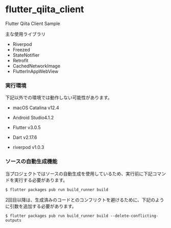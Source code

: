 # flutter_qiita_client

Flutter Qiita Client Sample

主な使用ライブラリ
- Riverpod
- Freezed
- StateNotifier
- Retrofit
- CachedNetworkImage
- FlutterInAppWebView

### 実行環境
下記以外での環境では動作しない可能性があります。

- macOS Catalina v12.4
- Android Studio4.1.2
- Flutter v3.0.5
- Dart v2.17.6

- riverpod v1.0.3

### ソースの自動生成機能
当プロジェクトではソースの自動生成を使用しているため、実行前に下記コマンドを実行する必要があります。

```shell script
$ flutter packages pub run build_runner build
```

2回目以降は、生成済みのコードとのコンフリクトを避けるために、下記のように引数を追加する必要があります。

```shell script
$ flutter packages pub run build_runner build --delete-conflicting-outputs
```

